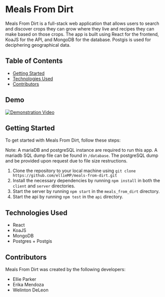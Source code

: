 # Meals From Dirt

Meals From Dirt is a full-stack web application that allows users to search and discover crops they can grow where they live and recipes they can make based on those crops. The app is built using React for the frontend, KoaJS for the API, and MongoDB for the database.  Postgis is used for deciphering geographical data.

## Table of Contents
- [Getting Started](#getting-started)
- [Technologies Used](#technologies-used)
- [Contributors](#contributors)

## Demo

[![Demonstration Video](https://img.youtube.com/vi/jjRMVBHxS-s/0.jpg)](https://www.youtube.com/watch?v=jjRMVBHxS-s)

## Getting Started

To get started with Meals From Dirt, follow these steps:

Note: A mariaDB and postgreSQL instance are required to run this app.  A mariadb SQL dump file can be found in `/database`.  The postgreSQL dump and be provided upon request due to file size restructions.

1. Clone the repository to your local machine using `git clone https://github.com/ellieMP/meals-from-dirt.git`
2. Install the necessary dependencies by running `npm install` in both the `client` and `server` directories.
3. Start the server by running `npm start` in the `meals_from_dirt` directory.
4. Start the api by running `npm test` in the `api` directory.

## Technologies Used

- React
- KoaJS
- MongoDB
- Postgres + Postgis

## Contributors

Meals From Dirt was created by the following developers:

- Ellie Parker
- Erika Mendoza
- Welinton DeLeon
